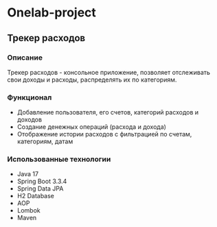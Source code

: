 # Onelab-project
## Трекер расходов
### Описание
Трекер расходов - консольное приложение, позволяет отслеживать свои доходы и расходы, распределять их по категориям.
### Функционал
- Добавление пользователя, его счетов, категорий расходов и доходов
- Создание денежных операций (расхода и дохода)
- Отображение истории расходов с фильтрацией по счетам, категориям, датам
### Использованные технологии
- Java 17
- Spring Boot 3.3.4
- Spring Data JPA
- H2 Database
- AOP
- Lombok
- Maven